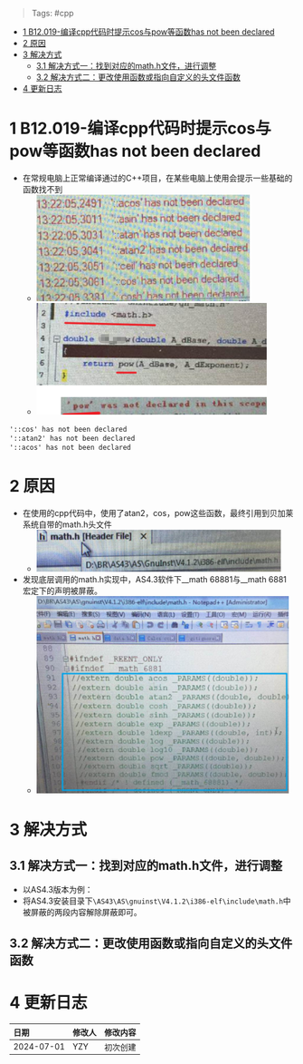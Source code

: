 > Tags: #cpp

- [1 B12.019-编译cpp代码时提示cos与pow等函数has not been declared](#_1-b12019-%E7%BC%96%E8%AF%91cpp%E4%BB%A3%E7%A0%81%E6%97%B6%E6%8F%90%E7%A4%BAcos%E4%B8%8Epow%E7%AD%89%E5%87%BD%E6%95%B0has-not-been-declared)
- [2 原因](#_2-%E5%8E%9F%E5%9B%A0)
- [3 解决方式](#_3-%E8%A7%A3%E5%86%B3%E6%96%B9%E5%BC%8F)
	- [3.1 解决方式一：找到对应的math.h文件，进行调整](#_31-%E8%A7%A3%E5%86%B3%E6%96%B9%E5%BC%8F%E4%B8%80%EF%BC%9A%E6%89%BE%E5%88%B0%E5%AF%B9%E5%BA%94%E7%9A%84mathh%E6%96%87%E4%BB%B6%EF%BC%8C%E8%BF%9B%E8%A1%8C%E8%B0%83%E6%95%B4)
	- [3.2 解决方式二：更改使用函数或指向自定义的头文件函数](#_32-%E8%A7%A3%E5%86%B3%E6%96%B9%E5%BC%8F%E4%BA%8C%EF%BC%9A%E6%9B%B4%E6%94%B9%E4%BD%BF%E7%94%A8%E5%87%BD%E6%95%B0%E6%88%96%E6%8C%87%E5%90%91%E8%87%AA%E5%AE%9A%E4%B9%89%E7%9A%84%E5%A4%B4%E6%96%87%E4%BB%B6%E5%87%BD%E6%95%B0)
- [4 更新日志](#_4-%E6%9B%B4%E6%96%B0%E6%97%A5%E5%BF%97)

# 1 B12.019-编译cpp代码时提示cos与pow等函数has not been declared

- 在常规电脑上正常编译通过的C++项目，在某些电脑上使用会提示一些基础的函数找不到
    - ![](FILES/019编译cpp代码时提示cos与pow等函数has%20not%20been%20declared/image-20240701124628100.png)
    - ![](FILES/019编译cpp代码时提示cos与pow等函数has%20not%20been%20declared/image-20240701125827337.png)

```
'::cos' has not been declared
'::atan2' has not been declared
'::acos' has not been declared
```

# 2 原因

- 在使用的cpp代码中，使用了atan2，cos，pow这些函数，最终引用到贝加莱系统自带的math.h头文件
    - ![](FILES/019编译cpp代码时提示cos与pow等函数has%20not%20been%20declared/image-20240701130046972.png)
- 发现底层调用的math.h实现中，AS4.3软件下__math 68881与__math 6881宏定下的声明被屏蔽。
    - ![](FILES/019编译cpp代码时提示cos与pow等函数has%20not%20been%20declared/image-20240701130117461.png)

# 3 解决方式

## 3.1 解决方式一：找到对应的math.h文件，进行调整

- 以AS4.3版本为例：
- 将AS4.3安装目录下`\AS43\AS\gnuinst\V4.1.2\i386-elf\include\math.h`中被屏蔽的两段内容解除屏蔽即可。

## 3.2 解决方式二：更改使用函数或指向自定义的头文件函数

# 4 更新日志

| 日期                             | 修改人 | 修改内容 |
| :----------------------------- | :-- | :--- |
| 2024-07-01 | YZY | 初次创建 |
